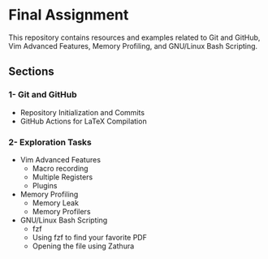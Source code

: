 # Final Assignment
This repository contains resources and examples related to Git and GitHub, Vim Advanced Features, Memory Profiling, and GNU/Linux Bash Scripting.

## Sections
### 1- Git and GitHub
- Repository Initialization and Commits
- GitHub Actions for LaTeX Compilation

### 2- Exploration Tasks
- Vim Advanced Features
  - Macro recording
  - Multiple Registers
  - Plugins
- Memory Profiling
  - Memory Leak
  - Memory Profilers
- GNU/Linux Bash Scripting
  - fzf
  - Using fzf to find your favorite PDF
  - Opening the file using Zathura
